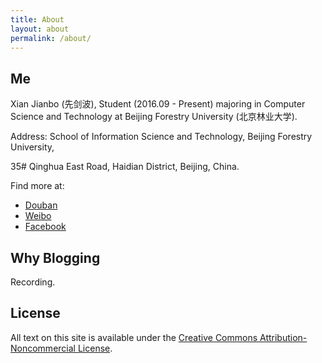```yaml
---
title: About
layout: about
permalink: /about/
---
```


## Me

Xian Jianbo (先剑波), Student (2016.09 - Present) majoring in Computer Science and Technology at Beijing Forestry University (北京林业大学). 

Address: School of Information Science and Technology, Beijing Forestry University,

35# Qinghua East Road, Haidian District, Beijing, China.

Find more at: 

* [Douban](https://www.douban.com/people/129093748/)
* [Weibo](https://weibo.com/xianjianbo)
* [Facebook](https://www.facebook.com/jianbo.xian)


## Why Blogging

Recording.


## License

All text on this site is available under the [Creative Commons Attribution-Noncommercial License](https://en.wikipedia.org/wiki/Creative_Commons_license).



